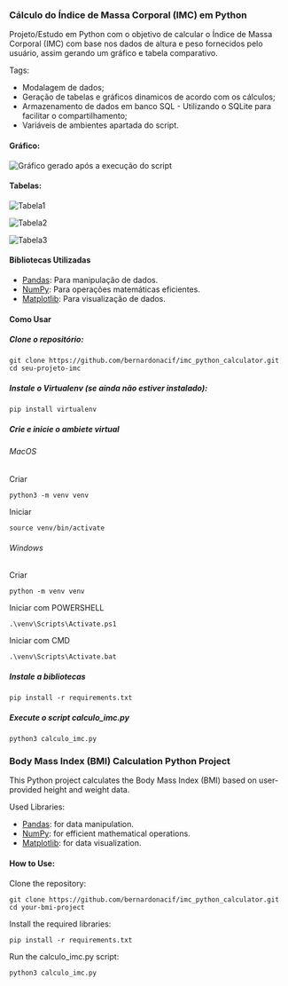 ### Cálculo do Índice de Massa Corporal (IMC) em Python

Projeto/Estudo em Python com o objetivo de calcular o Índice de Massa Corporal (IMC) com base nos dados de altura e peso fornecidos pelo usuário, assim gerando um gráfico e tabela comparativo.

Tags:
- Modalagem de dados;
- Geração de tabelas e gráficos dinamicos de acordo com os cálculos;
- Armazenamento de dados em banco SQL - Utilizando o SQLite para facilitar o compartilhamento;
- Variáveis de ambientes apartada do script.

#### Gráfico:

![Gráfico gerado após a execução do script](https://i.ibb.co/419SW8c/Unknown-2.png)

#### Tabelas:

![Tabela1](https://i.ibb.co/SdDNxzG/Screenshot-2024-02-02-at-8-37-25-PM.png)

![Tabela2](https://i.ibb.co/L1TS9ZS/Screenshot-2024-02-02-at-8-38-11-PM.png)

![Tabela3](https://i.ibb.co/KF2nN5h/Screenshot-2024-02-02-at-8-54-36-PM.png)

#### Bibliotecas Utilizadas

- [Pandas](https://pandas.pydata.org/): Para manipulação de dados.
- [NumPy](https://numpy.org/): Para operações matemáticas eficientes.
- [Matplotlib](https://matplotlib.org/): Para visualização de dados.

#### Como Usar

##### Clone o repositório:
````
git clone https://github.com/bernardonacif/imc_python_calculator.git
cd seu-projeto-imc
````

##### Instale o Virtualenv (se ainda não estiver instalado):
````
pip install virtualenv
````

##### Crie e inicie o ambiete virtual

###### MacOS

Criar
````
python3 -m venv venv
````

Iniciar
````
source venv/bin/activate
````

###### Windows

Criar
````
python -m venv venv
````

Iniciar com POWERSHELL
````
.\venv\Scripts\Activate.ps1
````

Iniciar com CMD
````
.\venv\Scripts\Activate.bat
````


##### Instale a bibliotecas

````
pip install -r requirements.txt
````

##### Execute o script calculo_imc.py

````
python3 calculo_imc.py
````

### Body Mass Index (BMI) Calculation Python Project

This Python project calculates the Body Mass Index (BMI) based on user-provided height and weight data.

Used Libraries:

- [Pandas](https://pandas.pydata.org/): for data manipulation.
- [NumPy](https://numpy.org/): for efficient mathematical operations.
- [Matplotlib](https://matplotlib.org/): for data visualization.


#### How to Use:

Clone the repository:

````
git clone https://github.com/bernardonacif/imc_python_calculator.git
cd your-bmi-project
````
Install the required libraries:

````
pip install -r requirements.txt
````
Run the calculo_imc.py script:

````
python3 calculo_imc.py
````
